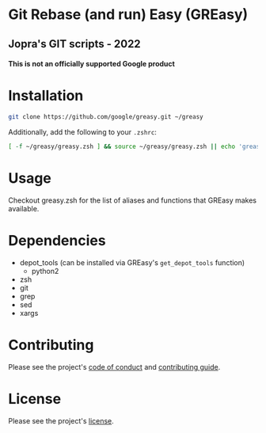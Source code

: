 # Git Rebase (and run) Easy (GREasy)
## Jopra's GIT scripts - 2022

#### This is not an officially supported Google product

# Installation

```bash
git clone https://github.com/google/greasy.git ~/greasy
```

Additionally, add the following to your `.zshrc`:
```bash
[ -f ~/greasy/greasy.zsh ] && source ~/greasy/greasy.zsh || echo 'greasy is missing'
```

# Usage

Checkout greasy.zsh for the list of aliases and functions that GREasy makes available.

# Dependencies

- depot_tools (can be installed via GREasy's `get_depot_tools` function)
  - python2
- zsh
- git
- grep
- sed
- xargs

# Contributing

Please see the project's [code of conduct](./docs/code-of-conduct.md) and [contributing guide](./docs/contributing.md).

# License

Please see the project's [license](./LICENSE).
